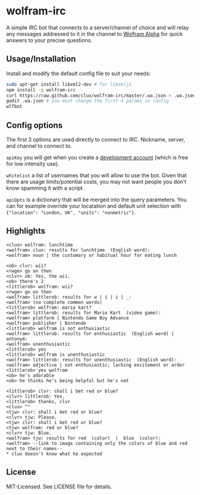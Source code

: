 # wolfram-irc
A simple IRC bot that connects to a server/channel of choice and will relay any messages addressed to it in the channel to [Wolfram Alpha](http://http://www.wolframalpha.com/) for quick answers to your precise questions.

## Usage/Installation
Install and modify the default config file to suit your needs:

```bash
sudo apt-get install libxml2-dev # for libxmljs
npm install -g wolfram-irc
curl https://raw.github.com/clux/wolfram-irc/master/.wa.json > .wa.json
gedit .wa.json # you must change the first 4 params in config
wlfbot
```

## Config options
The first 3 options are used directly to connect to IRC. Nickname, server, and channel to connect to.

`apiKey` you will get when you create a [development account](http://products.wolframalpha.com/developers/) (which is free for low intensity use).

`whitelist` a list of usernames that you will allow to use the bot. Given that there are usage limits/potential costs, you may not want people you don't know spamming it with a script.

`apiOpts` is a dictionary that will be merged into the query parameters. You can for example override your locatation and default unit selection with 
`{"location": "London, UK", "units": "nonmetric"}`.

## Highlights

```
<clux> wolfram: lunchtime
<wolfram> clux: results for lunchtime  (English word):
<wolfram> noun | the customary or habitual hour for eating lunch
```

```
<ob> clvr: wii?
<rwge> go on then
<clvr> ob: Yes, the wii.
<ob> there's 2
<littlerob> wolfram: wii?
<rwge> go on then
<wolfram> littlerob: results for w | i | i | _:
<wolfram> (no complete common words)
<littlerob> wolfram: mario kart?
<wolfram> littlerob: results for Mario Kart  (video game):
<wolfram> platform | Nintendo Game Boy Advance
<wolfram> publisher | Nintendo
<littlerob> wolfram is not enthusiastic
<wolfram> littlerob: results for enthusiastic  (English word) | antonym:
<wolfram> unenthusiastic
<littlerob> yes
<littlerob> wolfram is unenthusiastic
<wolfram> littlerob: results for unenthusiastic  (English word):
<wolfram> adjective | not enthusiastic; lacking excitement or ardor
<littlerob> yes wolfram
<ob> he's adorable
<ob> he thinks he's being helpful but he's not
```

```
<littlerob> clvr: shall i bet red or blue?
<clvr> littlerob: Yes.
<littlerob> thanks, clvr
<clux> ^^
<tjw> clvr: shall i bet red or blue?
<clvr> tjw: Please.
<tjw> clvr: shall i bet red or blue?
<tjw> wolfram: red or blue?
<clvr> tjw: Blue.
<wolfram> tjw: results for red  (color)  |  blue  (color):
<wolfram> --link to image containing only the colors of blue and red next to their names--
* clux doesn't know what he expected
```

## License
MIT-Licensed. See LICENSE file for details.
